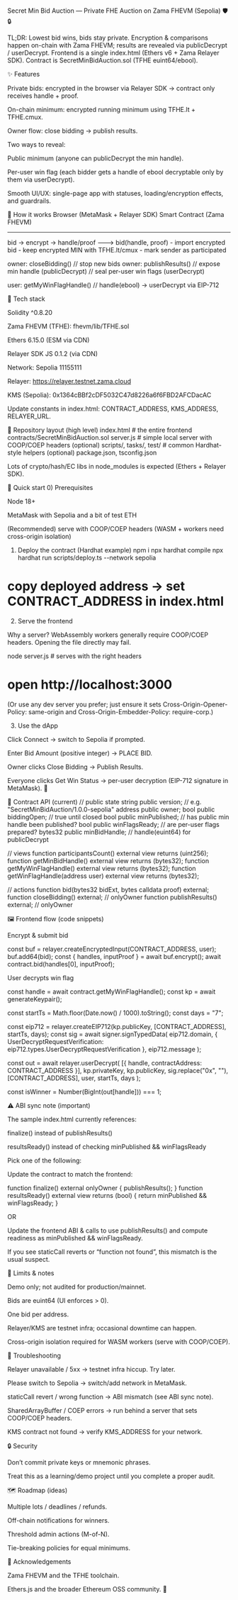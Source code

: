 Secret Min Bid Auction — Private FHE Auction on Zama FHEVM (Sepolia) 🛡️🔒

TL;DR: Lowest bid wins, bids stay private. Encryption & comparisons happen on-chain with Zama FHEVM; results are revealed via publicDecrypt / userDecrypt.
Frontend is a single index.html (Ethers v6 + Zama Relayer SDK). Contract is SecretMinBidAuction.sol (TFHE euint64/ebool).

✨ Features

Private bids: encrypted in the browser via Relayer SDK → contract only receives handle + proof.

On-chain minimum: encrypted running minimum using TFHE.lt + TFHE.cmux.

Owner flow: close bidding → publish results.

Two ways to reveal:

Public minimum (anyone can publicDecrypt the min handle).

Per-user win flag (each bidder gets a handle of ebool decryptable only by them via userDecrypt).

Smooth UI/UX: single-page app with statuses, loading/encryption effects, and guardrails.

🧠 How it works
Browser (MetaMask + Relayer SDK)      Smart Contract (Zama FHEVM)
----------------------------------    ----------------------------------------
bid -> encrypt -> handle/proof  --->  bid(handle, proof)
                                      - import encrypted bid
                                      - keep encrypted MIN with TFHE.lt/cmux
                                      - mark sender as participated

owner: closeBidding()                 // stop new bids
owner: publishResults()               // expose min handle (publicDecrypt)
                                      // seal per-user win flags (userDecrypt)

user: getMyWinFlagHandle()            // handle(ebool) -> userDecrypt via EIP-712

🧰 Tech stack

Solidity ^0.8.20

Zama FHEVM (TFHE): fhevm/lib/TFHE.sol

Ethers 6.15.0 (ESM via CDN)

Relayer SDK JS 0.1.2 (via CDN)

Network: Sepolia 11155111

Relayer: https://relayer.testnet.zama.cloud

KMS (Sepolia): 0x1364cBBf2cDF5032C47d8226a6f6FBD2AFCDacAC

Update constants in index.html:
CONTRACT_ADDRESS, KMS_ADDRESS, RELAYER_URL.

📁 Repository layout (high level)
index.html                      # the entire frontend
contracts/SecretMinBidAuction.sol
server.js                       # simple local server with COOP/COEP headers (optional)
scripts/, tasks/, test/         # common Hardhat-style helpers (optional)
package.json, tsconfig.json


Lots of crypto/hash/EC libs in node_modules is expected (Ethers + Relayer SDK).

🚀 Quick start
0) Prerequisites

Node 18+

MetaMask with Sepolia and a bit of test ETH

(Recommended) serve with COOP/COEP headers (WASM + workers need cross-origin isolation)

1) Deploy the contract (Hardhat example)
npm i
npx hardhat compile
npx hardhat run scripts/deploy.ts --network sepolia
# copy deployed address -> set CONTRACT_ADDRESS in index.html

2) Serve the frontend

Why a server? WebAssembly workers generally require COOP/COEP headers. Opening the file directly may fail.

node server.js   # serves with the right headers
# open http://localhost:3000


(Or use any dev server you prefer; just ensure it sets Cross-Origin-Opener-Policy: same-origin and Cross-Origin-Embedder-Policy: require-corp.)

3) Use the dApp

Click Connect → switch to Sepolia if prompted.

Enter Bid Amount (positive integer) → PLACE BID.

Owner clicks Close Bidding → Publish Results.

Everyone clicks Get Win Status → per-user decryption (EIP-712 signature in MetaMask). 🎉

🔌 Contract API (current)
// public state
string  public version;              // e.g. "SecretMinBidAuction/1.0.0-sepolia"
address public owner;
bool    public biddingOpen;          // true until closed
bool    public minPublished;         // has public min handle been published?
bool    public winFlagsReady;        // are per-user flags prepared?
bytes32 public minBidHandle;         // handle(euint64) for publicDecrypt

// views
function participantsCount() external view returns (uint256);
function getMinBidHandle() external view returns (bytes32);
function getMyWinFlagHandle() external view returns (bytes32);
function getWinFlagHandle(address user) external view returns (bytes32);

// actions
function bid(bytes32 bidExt, bytes calldata proof) external;
function closeBidding() external;            // onlyOwner
function publishResults() external;          // onlyOwner

🖼️ Frontend flow (code snippets)

Encrypt & submit bid

const buf = relayer.createEncryptedInput(CONTRACT_ADDRESS, user);
buf.add64(bid);
const { handles, inputProof } = await buf.encrypt();
await contract.bid(handles[0], inputProof);


User decrypts win flag

const handle = await contract.getMyWinFlagHandle();
const kp = await generateKeypair();

const startTs = Math.floor(Date.now() / 1000).toString();
const days = "7";

const eip712 = relayer.createEIP712(kp.publicKey, [CONTRACT_ADDRESS], startTs, days);
const sig = await signer.signTypedData(
  eip712.domain,
  { UserDecryptRequestVerification: eip712.types.UserDecryptRequestVerification },
  eip712.message
);

const out = await relayer.userDecrypt(
  [{ handle, contractAddress: CONTRACT_ADDRESS }],
  kp.privateKey, kp.publicKey,
  sig.replace("0x", ""),
  [CONTRACT_ADDRESS],
  user, startTs, days
);

const isWinner = Number(BigInt(out[handle])) === 1;

⚠️ ABI sync note (important)

The sample index.html currently references:

finalize() instead of publishResults()

resultsReady() instead of checking minPublished && winFlagsReady

Pick one of the following:

Update the contract to match the frontend:

function finalize() external onlyOwner { publishResults(); }
function resultsReady() external view returns (bool) { return minPublished && winFlagsReady; }


OR

Update the frontend ABI & calls to use publishResults() and compute readiness as minPublished && winFlagsReady.

If you see staticCall reverts or “function not found”, this mismatch is the usual suspect.

🧪 Limits & notes

Demo only; not audited for production/mainnet.

Bids are euint64 (UI enforces > 0).

One bid per address.

Relayer/KMS are testnet infra; occasional downtime can happen.

Cross-origin isolation required for WASM workers (serve with COOP/COEP).

🧯 Troubleshooting

Relayer unavailable / 5xx → testnet infra hiccup. Try later.

Please switch to Sepolia → switch/add network in MetaMask.

staticCall revert / wrong function → ABI mismatch (see ABI sync note).

SharedArrayBuffer / COEP errors → run behind a server that sets COOP/COEP headers.

KMS contract not found → verify KMS_ADDRESS for your network.

🔒 Security

Don’t commit private keys or mnemonic phrases.

Treat this as a learning/demo project until you complete a proper audit.

🗺️ Roadmap (ideas)

Multiple lots / deadlines / refunds.

Off-chain notifications for winners.

Threshold admin actions (M-of-N).

Tie-breaking policies for equal minimums.

🙏 Acknowledgements

Zama FHEVM
 and the TFHE toolchain.

Ethers.js and the broader Ethereum OSS community. 💚

